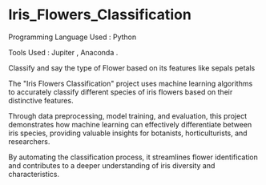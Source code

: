 # Iris_Flowers_Classification
Programming Language Used : Python

Tools Used : Jupiter , Anaconda .

Classify and say the type of Flower based on its features like sepals petals

The "Iris Flowers Classification" project uses machine learning algorithms to accurately classify different species of iris flowers based on their distinctive features.

Through data preprocessing, model training, and evaluation, this project demonstrates how machine learning can effectively differentiate between iris species, providing valuable insights for botanists, horticulturists, and researchers. 

By automating the classification process, it streamlines flower identification and contributes to a deeper understanding of iris diversity and characteristics.
